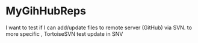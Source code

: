 MyGihHubReps
============

I want to test if I can add/update files to remote server 
(GitHub) via SVN. to more specific , TortoiseSVN test update in SNV




